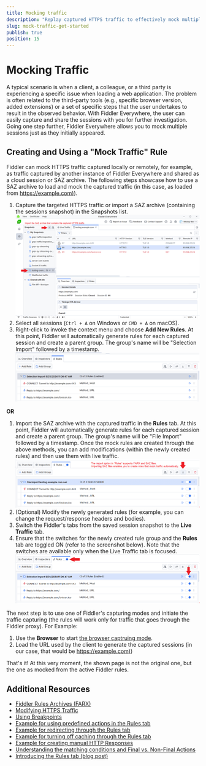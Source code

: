 ```yaml
---
title: Mocking traffic
description: "Replay captured HTTPS traffic to effectively mock multiple HTTP sessions in Fiddler Everywhere web-debugging proxy tool."
slug: mock-traffic-get-started
publish: true
position: 15
---
```


# Mocking Traffic

A typical scenario is when a client, a colleague, or a third party is experiencing a specific issue when loading a web application. The problem is often related to the third-party tools (e.g., specific browser version, added extensions) or a set of specific steps that the user undertakes to result in the observed behavior. With Fiddler Everywhere, the user can easily capture and share the sessions with you for further investigation. Going one step further, Fiddler Everywhere allows you to mock multiple sessions just as they initially appeared.

## Creating and Using a "Mock Traffic" Rule

Fiddler can mock HTTPS traffic captured locally or remotely, for example, as traffic captured by another instance of Fiddler Everywhere and shared as a cloud session or SAZ archive. The following steps showcase how to use a SAZ archive to load and mock the captured traffic (in this case, as loaded from [https://example.com)](https://example.com)).

1. Capture the targeted HTTPS traffic or import a SAZ archive (containing the sessions snapshot) in the Snapshots list.
    ![Loading SAZ archive with captured traffic](./images/mock-rules-saz.png)
1. Select all sessions (`Ctrl + A` on Windows or `CMD + A` on macOS).
1. Right-click to invoke the context menu and choose **Add New Rules**. At this point, Fiddler will automatically generate rules for each captured session and create a parent group. The group's name will be "Selection Import" followed by a timestamp.
    ![Loading SAZ archive with captured traffic](./images/mock-rules-saz-tab.png)

**OR**

1. Import the SAZ archive with the captured traffic in the **Rules** tab. At this point, Fiddler will automatically generate rules for each captured session and create a parent group. The group's name will be "File Import" followed by a timestamp. Once the mock rules are created through the above methods, you can add modifications (within the newly created rules) and then use them with live traffic.
    ![Loading SAZ in RUles tab to automaticaly created a set of new rules](./images/importing-saz-in-rules-tab.png)
1. (Optional) Modify the newly generated rules (for example, you can change the request/response headers and bodies).
1. Switch the Fiddler's tabs from the saved session snapshot to the **Live Traffic** tab. 
1. Ensure that the switches for the newly created rule group and the **Rules** tab are toggled ON (refer to the screenshot below). Note that the switches are available only when the Live Traffic tab is focused.
    ![Loading SAZ archive with captured traffic](./images/mock-rules-live-traffic-tab.png)

The next step is to use one of Fiddler's capturing modes and initiate the traffic capturing (the rules will work only for traffic that goes through the Fiddler proxy). For Example:
1. Use the **Browser** to start [the browser captruing mode](slug://capture-browser-traffic).
1. Load the URL used by the client to generate the captured sessions (in our case, that would be [https://example.com)](https://example.com))

That's it! At this very moment, the shown page is not the original one, but the one as mocked from the active Fiddler rules. 

## Additional Resources

- [Fiddler Rules Archives (FARX)](slug://fiddler-farx-format)
- [Modifying HTTPS Traffic](slug://modify-traffic-get-started)
- [Using Breakpoints](slug://rulesbuilder-breakpoints)
- [Example for using predefined actions in the Rules tab](slug://fiddler-ar-actions)
- [Example for redirecting through the Rules tab](slug://rulesbuilder-redirect-traffic)
- [Example for turning off caching through the Rules tab](slug://rule-disable-caching)
- [Example for creating manual HTTP Responses](slug://using-custom-responses)
- [Understanding the matching conditions and Final vs. Non-Final Actions](slug://fiddler-rules-actions)
- [Introducing the Rules tab (blog post)](https://www.telerik.com/blogs/introducing-new-rule-builder-fiddler-everywhere)

